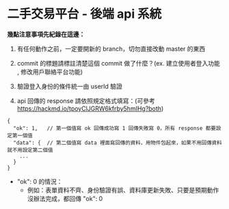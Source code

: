 # 二手交易平台 - 後端 api 系統

**幾點注意事項先紀錄在這邊：**
1. 有任何動作之前，一定要開新的 branch，切勿直接改動 master 的東西

2. commit 的標題請標註清楚這個 commit 做了什麼？(ex. 建立使用者登入功能 , 修改用戶聯絡平台功能)

4. 驗證登入身份的條件統一由 userId 驗證

5. api 回傳的 response 請依照規定格式填寫：(可參考 https://hackmd.io/tpoyClJGRW6kfrby5hmIHg?both)

```
{
  "ok": 1,   // 第一個值寫 ok 回傳成功寫 1 回傳失敗寫 0，所有 response 都要設定第一個值
  "data": {  // 第二個值寫 data 裡面寫回傳的資料，用物件包起來，如果不用回傳資料就不用設定第二個值
    ...
  }
}
```
* "ok": 0  的情況：
  * 例如：表單資料不齊、身份驗證有誤、資料庫更新失敗、只要是預期動作沒辦法完成，都回傳 "ok": 0
